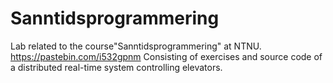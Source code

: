 # Sanntidsprogrammering
Lab related to the course"Sanntidsprogrammering" at NTNU.
https://pastebin.com/i532gpnm
Consisting of exercises and source code of a distributed real-time system controlling elevators.
